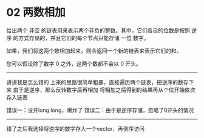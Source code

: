 # 02 两数相加

给出两个 非空 的链表用来表示两个非负的整数。其中，它们各自的位数是按照 逆序 的方式存储的，并且它们的每个节点只能存储 一位 数字。

如果，我们将这两个数相加起来，则会返回一个新的链表来表示它们的和。

您可以假设除了数字 0 之外，这两个数都不会以 0 开头。

****
讲讲我是怎么错的
上来的思路很简单粗暴，直接遍历两个链表，把逆序的数存下来
由于是逆序，那么反转数字后再相加
将相加之后得到的结果再从个位开始依次存入链表

错误一：没开long long，爆炸了
错误二：由于是逆序存储，忽略了0开头的情况

***
错了之后我选择将逆序的数字存入一个vector，再倒序访问